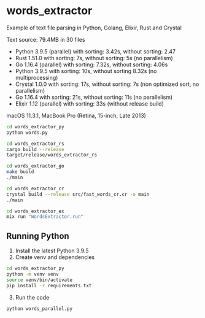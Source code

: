 # words_extractor

Example of text file parsing in Python, Golang, Elixir, Rust and Crystal

Text source: 79.4MB in 30 files

- Python 3.9.5 (parallel) with sorting: 3.42s, without sorting: 2.47
- Rust 1.51.0 with sorting: 7s, without sorting: 5s (no parallelism)
- Go 1.16.4 (parallel) with sorting: 7.32s, without sorting: 4.06s
- Python 3.9.5 with sorting: 10s, without sorting 8.32s (no multiprocessing)
- Crystal 1.0.0 with sorting: 17s, without sorting: 7s (non optimized sort, no parallelism)
- Go 1.16.4 with sorting: 21s, without sorting: 11s (no parallelism)
- Elixir 1.12 (parallel) with sorting: 33s (without release build)


macOS 11.3.1, MacBook Pro (Retina, 15-inch, Late 2013)

```bash
cd words_extractor_py
python words.py

cd words_extractor_rs
cargo build --release
target/release/words_extractor_rs

cd words_extractor_go
make build
./main

cd words_extractor_cr
crystal build --release src/fast_words_cr.cr -o main
./main

cd words_extractor_ex
mix run "WordsExtractor.run"
```

## Running Python

1. Install the latest Python 3.9.5
2. Create venv and dependencies

```bash
cd words_extractor_py
python -m venv venv
source venv/bin/activate
pip install -r requirements.txt
```

3. Run the code

```bash
python words_parallel.py
```
